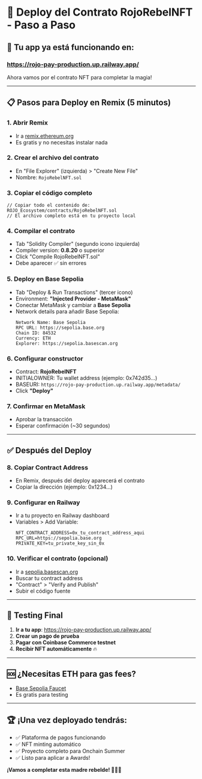 # 🎨 Deploy del Contrato RojoRebelNFT - Paso a Paso

## 🚀 **Tu app ya está funcionando en:** 
### https://rojo-pay-production.up.railway.app/

Ahora vamos por el contrato NFT para completar la magia!

---

## 📋 **Pasos para Deploy en Remix (5 minutos)**

### **1. Abrir Remix**
- Ir a [remix.ethereum.org](https://remix.ethereum.org)
- Es gratis y no necesitas instalar nada

### **2. Crear el archivo del contrato**
- En "File Explorer" (izquierda) > "Create New File"
- Nombre: `RojoRebelNFT.sol`

### **3. Copiar el código completo**
```solidity
// Copiar todo el contenido de: ROJO_Ecosystem/contracts/RojoRebelNFT.sol
// El archivo completo está en tu proyecto local
```

### **4. Compilar el contrato**
- Tab "Solidity Compiler" (segundo icono izquierda)
- Compiler version: **0.8.20** o superior
- Click "Compile RojoRebelNFT.sol"
- Debe aparecer ✅ sin errores

### **5. Deploy en Base Sepolia**
- Tab "Deploy & Run Transactions" (tercer icono)
- Environment: **"Injected Provider - MetaMask"**
- Conectar MetaMask y cambiar a **Base Sepolia**
- Network details para añadir Base Sepolia:
  ```
  Network Name: Base Sepolia
  RPC URL: https://sepolia.base.org
  Chain ID: 84532
  Currency: ETH
  Explorer: https://sepolia.basescan.org
  ```

### **6. Configurar constructor**
- Contract: **RojoRebelNFT**
- INITIALOWNER: Tu wallet address (ejemplo: 0x742d35...)
- BASEURI: `https://rojo-pay-production.up.railway.app/metadata/`
- Click **"Deploy"**

### **7. Confirmar en MetaMask**
- Aprobar la transacción
- Esperar confirmación (~30 segundos)

---

## ✅ **Después del Deploy**

### **8. Copiar Contract Address**
- En Remix, después del deploy aparecerá el contrato
- Copiar la dirección (ejemplo: 0x1234...)

### **9. Configurar en Railway**
- Ir a tu proyecto en Railway dashboard
- Variables > Add Variable:
  ```
  NFT_CONTRACT_ADDRESS=0x_tu_contract_address_aqui
  RPC_URL=https://sepolia.base.org
  PRIVATE_KEY=tu_private_key_sin_0x
  ```

### **10. Verificar el contrato (opcional)**
- Ir a [sepolia.basescan.org](https://sepolia.basescan.org)
- Buscar tu contract address
- "Contract" > "Verify and Publish"
- Subir el código fuente

---

## 🧪 **Testing Final**

1. **Ir a tu app**: https://rojo-pay-production.up.railway.app/
2. **Crear un pago de prueba**
3. **Pagar con Coinbase Commerce testnet**
4. **Recibir NFT automáticamente** 🔥

---

## 🆘 **¿Necesitas ETH para gas fees?**
- [Base Sepolia Faucet](https://www.coinbase.com/faucets/base-ethereum-sepolia-faucet)
- Es gratis para testing

---

## 🏆 **¡Una vez deployado tendrás:**
- ✅ Plataforma de pagos funcionando
- ✅ NFT minting automático  
- ✅ Proyecto completo para Onchain Summer
- ✅ Listo para aplicar a Awards!

**¡Vamos a completar esta madre rebelde! 🔴💀🚀**
